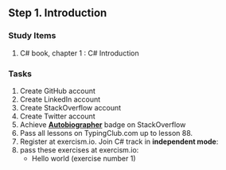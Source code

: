 ## Step 1. Introduction

### Study Items  <!-- omit in toc -->
  1. C# book, chapter 1 : C# Introduction

### Tasks  <!-- omit in toc -->

  1. Create GitHub account
  2. Create LinkedIn account
  3. Create StackOverflow account
  4. Create Twitter account
  5. Achieve [**Autobiographer**](https://stackoverflow.com/help/badges/9/autobiographer) badge on StackOverflow
  6. Pass all lessons on TypingClub.com up to lesson 88.
  7. Register at exercism.io. Join C# track in **independent mode**:
  8. pass these exercises at exercism.io:
        - Hello world (exercise number 1)

